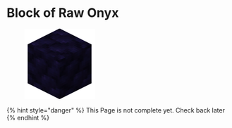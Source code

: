 # Block of Raw Onyx

<figure><img src="https://github.com/ItsMePok/PFE/blob/wikiAssets/blockRenders/RawOnyxBlock.png?raw=true" alt=""><figcaption></figcaption></figure>

{% hint style="danger" %}
This Page is not complete yet. Check back later
{% endhint %}

